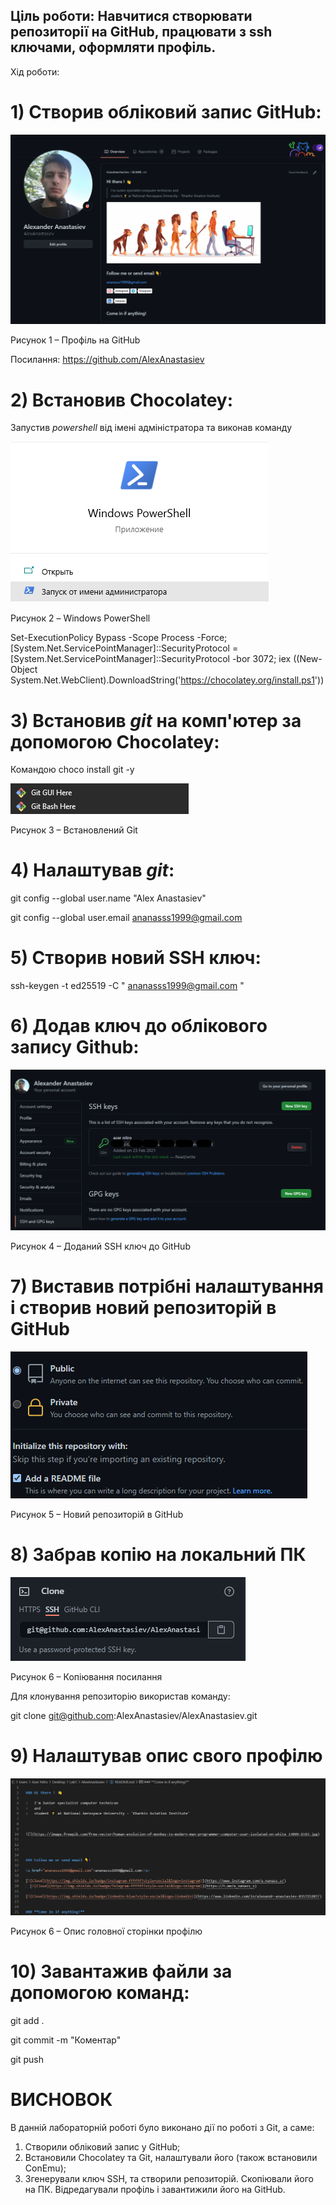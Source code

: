 ﻿
## Ціль роботи: Навчитися створювати репозиторії на GitHub, працювати з ssh ключами, оформляти профіль.

Хід роботи:

# 1) Створив обліковий запис GitHub:

![](Aspose.Words.6ad609b3-a67e-4374-866c-f8d4bc7471c2.001.png)

Рисунок 1 – Профіль на GitHub

Посилання: <https://github.com/AlexAnastasiev>

# 2) Встановив Chocolatey:

Запустив *powershell* від імені адміністратора та виконав команду

![](Aspose.Words.6ad609b3-a67e-4374-866c-f8d4bc7471c2.002.png)

Рисунок 2 – Windows PowerShell

Set-ExecutionPolicy Bypass -Scope Process -Force; [System.Net.ServicePointManager]::SecurityProtocol = [System.Net.ServicePointManager]::SecurityProtocol -bor 3072; iex ((New-Object System.Net.WebClient).DownloadString('https://chocolatey.org/install.ps1'))

# 3) Встановив *git* на комп'ютер за допомогою Chocolatey:

Командою choco install git -y

![](Aspose.Words.6ad609b3-a67e-4374-866c-f8d4bc7471c2.003.png)

Рисунок 3 – Встановлений Git 

# 4) Налаштував *git*:

git config --global user.name "Alex Anastasiev"

git config --global user.email ananasss1999@gmail.com

# 5) Створив новий SSH ключ:

ssh-keygen -t ed25519 -C " ananasss1999@gmail.com "

# 6) Додав ключ до облікового запису Github:

![](Aspose.Words.6ad609b3-a67e-4374-866c-f8d4bc7471c2.004.png)

Рисунок 4 – Доданий SSH ключ до GitHub

# 7) Виставив потрібні налаштування і створив новий репозиторій в GitHub

![](Aspose.Words.6ad609b3-a67e-4374-866c-f8d4bc7471c2.005.png)

Рисунок 5 – Новий репозиторій в GitHub

# 8) Забрав копію на локальний ПК

![](Aspose.Words.6ad609b3-a67e-4374-866c-f8d4bc7471c2.006.png)

Рисунок 6 – Копіювання посилання

Для клонування репозиторію використав команду:

git clone git@github.com:AlexAnastasiev/AlexAnastasiev.git

# 9) Налаштував опис свого профілю

![](Aspose.Words.6ad609b3-a67e-4374-866c-f8d4bc7471c2.007.png)

Рисунок 6 – Опис головної сторінки профілю

# 10) Завантажив файли за допомогою команд:

git add .

git commit -m "Коментар"

git push


# ВИСНОВОК

В данній лабораторній роботі було виконано дії по роботі з Git, а саме:

1) Створили обліковий запис у GitHub;
2) Встановили Chocolatey та Git, налаштували його (також встановили ConEmu);
3) Згенерували ключ SSH, та створили репозиторій. Скопіювали його на ПК. Відредагували профіль і завантижили його на GitHub.

